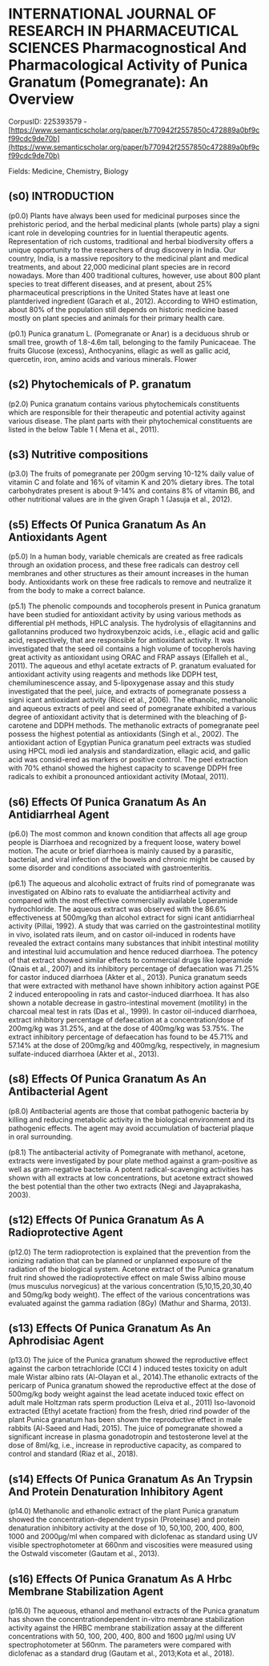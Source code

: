 # INTERNATIONAL JOURNAL OF RESEARCH IN PHARMACEUTICAL SCIENCES Pharmacognostical And Pharmacological Activity of Punica Granatum (Pomegranate): An Overview

CorpusID: 225393579 - [https://www.semanticscholar.org/paper/b770942f2557850c472889a0bf9cf99cdc9de70b](https://www.semanticscholar.org/paper/b770942f2557850c472889a0bf9cf99cdc9de70b)

Fields: Medicine, Chemistry, Biology

## (s0) INTRODUCTION
(p0.0) Plants have always been used for medicinal purposes since the prehistoric period, and the herbal medicinal plants (whole parts) play a signi icant role in developing countries for in luential therapeutic agents. Representation of rich customs, traditional and herbal biodiversity offers a unique opportunity to the researchers of drug discovery in India. Our country, India, is a massive repository to the medicinal plant and medical treatments, and about 22,000 medicinal plant species are in record nowadays. More than 400 traditional cultures, however, use about 800 plant species to treat different diseases, and at present, about 25% pharmaceutical prescriptions in the United States have at least one plantderived ingredient (Garach et al., 2012). According to WHO estimation, about 80% of the population still depends on historic medicine based mostly on plant species and animals for their primary health care.

(p0.1) Punica granatum L. (Pomegranate or Anar) is a deciduous shrub or small tree, growth of 1.8-4.6m tall, belonging to the family Punicaceae. The fruits Glucose (excess), Anthocyanins, ellagic as well as gallic acid, quercetin, iron, amino acids and various minerals. Flower
## (s2) Phytochemicals of P. granatum
(p2.0) Punica granatum contains various phytochemicals constituents which are responsible for their therapeutic and potential activity against various disease. The plant parts with their phytochemical constituents are listed in the below Table 1 ( Mena et al., 2011).
## (s3) Nutritive compositions
(p3.0) The fruits of pomegranate per 200gm serving 10-12% daily value of vitamin C and folate and 16% of vitamin K and 20% dietary ibres. The total carbohydrates present is about 9-14% and contains 8% of vitamin B6, and other nutritional values are in the given Graph 1 (Jasuja et al., 2012).
## (s5) Effects Of Punica Granatum As An Antioxidants Agent
(p5.0) In a human body, variable chemicals are created as free radicals through an oxidation process, and these free radicals can destroy cell membranes and other structures as their amount increases in the human body. Antioxidants work on these free radicals to remove and neutralize it from the body to make a correct balance.

(p5.1) The phenolic compounds and tocopherols present in Punica granatum have been studied for antioxidant activity by using various methods as differential pH methods, HPLC analysis. The hydrolysis of ellagitannins and gallotannins produced two hydroxybenzoic acids, i.e., ellagic acid and gallic acid, respectively, that are responsible for antioxidant activity. It was investigated that the seed oil contains a high volume of tocopherols having great activity as antioxidant using ORAC and FRAP assays (Elfalleh et al., 2011). The aqueous and ethyl acetate extracts of P. granatum evaluated for antioxidant activity using reagents and methods like DDPH test, chemiluminescence assay, and 5-lipoxygenase assay and this study investigated that the peel, juice, and extracts of pomegranate possess a signi icant antioxidant activity (Ricci et al., 2006). The ethanolic, methanolic and aqueous extracts of peel and seed of pomegranate exhibited a various degree of antioxidant activity that is determined with the bleaching of β-carotene and DDPH methods. The methanolic extracts of pomegranate peel possess the highest potential as antioxidants (Singh et al., 2002). The antioxidant action of Egyptian Punica granatum peel extracts was studied using HPCL modi ied analysis and standardization, ellagic acid, and gallic acid was consid-ered as markers or positive control. The peel extraction with 70% ethanol showed the highest capacity to scavenge DDPH free radicals to exhibit a pronounced antioxidant activity (Motaal, 2011).
## (s6) Effects Of Punica Granatum As An Antidiarrheal Agent
(p6.0) The most common and known condition that affects all age group people is Diarrhoea and recognized by a frequent loose, watery bowel motion. The acute or brief diarrhoea is mainly caused by a parasitic, bacterial, and viral infection of the bowels and chronic might be caused by some disorder and conditions associated with gastroenteritis.

(p6.1) The aqueous and alcoholic extract of fruits rind of pomegranate was investigated on Albino rats to evaluate the antidiarrheal activity and compared with the most effective commercially available Loperamide hydrochloride. The aqueous extract was observed with the 86.6% effectiveness at 500mg/kg than alcohol extract for signi icant antidiarrheal activity (Pillai, 1992). A study that was carried on the gastrointestinal motility in vivo, isolated rats ileum, and on castor oil-induced in rodents have revealed the extract contains many substances that inhibit intestinal motility and intestinal luid accumulation and hence reduced diarrhoea. The potency of that extract showed similar effects to commercial drugs like loperamide (Qnais et al., 2007) and its inhibitory percentage of defaecation was 71.25% for castor induced diarrhoea (Akter et al., 2013). Punica granatum seeds that were extracted with methanol have shown inhibitory action against PGE 2 induced enteropooling in rats and castor-induced diarrhoea. It has also shown a notable decrease in gastro-intestinal movement (motility) in the charcoal meal test in rats (Das et al., 1999). In castor oil-induced diarrhoea, extract inhibitory percentage of defaecation at a concentration/dose of 200mg/kg was 31.25%, and at the dose of 400mg/kg was 53.75%. The extract inhibitory percentage of defaecation has found to be 45.71% and 57.14% at the dose of 200mg/kg and 400mg/kg, respectively, in magnesium sulfate-induced diarrhoea (Akter et al., 2013).
## (s8) Effects Of Punica Granatum As An Antibacterial Agent
(p8.0) Antibacterial agents are those that combat pathogenic bacteria by killing and reducing metabolic activity in the biological environment and its pathogenic effects. The agent may avoid accumulation of bacterial plaque in oral surrounding.

(p8.1) The antibacterial activity of Pomegranate with methanol, acetone, extracts were investigated by pour plate method against a gram-positive as well as gram-negative bacteria. A potent radical-scavenging activities has shown with all extracts at low concentrations, but acetone extract showed the best potential than the other two extracts (Negi and Jayaprakasha, 2003).
## (s12) Effects Of Punica Granatum As A Radioprotective Agent
(p12.0) The term radioprotection is explained that the prevention from the ionizing radiation that can be planned or unplanned exposure of the radiation of the biological system. Acetone extract of the Punica granatum fruit rind showed the radioprotective effect on male Swiss albino mouse (mus musculus norvegicus) at the various concentration (5,10,15,20,30,40 and 50mg/kg body weight). The effect of the various concentrations was evaluated against the gamma radiation (8Gy) (Mathur and Sharma, 2013).
## (s13) Effects Of Punica Granatum As An Aphrodisiac Agent
(p13.0) The juice of the Punica granatum showed the reproductive effect against the carbon tetrachloride (CCl 4 ) induced testes toxicity on adult male Wistar albino rats (Al-Olayan et al., 2014).The ethanolic extracts of the pericarp of Punica granatum showed the reproductive effect at the dose of 500mg/kg body weight against the lead acetate induced toxic effect on adult male Holtzman rats sperm production (Leiva et al., 2011) Iso-lavonoid extracted (Ethyl acetate fraction) from the fresh, dried rind powder of the plant Punica granatum has been shown the reproductive effect in male rabbits (Al-Saeed and Hadi, 2015). The juice of pomegranate showed a significant increase in plasma gonadotropin and testosterone level at the dose of 8ml/kg, i.e., increase in reproductive capacity, as compared to control and standard (Riaz et al., 2018).
## (s14) Effects Of Punica Granatum As An Trypsin And Protein Denaturation Inhibitory Agent
(p14.0) Methanolic and ethanolic extract of the plant Punica granatum showed the concentration-dependent trypsin (Proteinase) and protein denaturation inhibitory activity at the dose of 10, 50,100, 200, 400, 800, 1000 and 2000µg/ml when compared with diclofenac as standard using UV visible spectrophotometer at 660nm and viscosities were measured using the Ostwald viscometer (Gautam et al., 2013).
## (s16) Effects Of Punica Granatum As A Hrbc Membrane Stabilization Agent
(p16.0) The aqueous, ethanol and methanol extracts of the Punica granatum has shown the concentrationdependent in-vitro membrane stabilization activity against the HRBC membrane stabilization assay at the different concentrations with 50, 100, 200, 400, 800 and 1600 µg/ml using UV spectrophotometer at 560nm. The parameters were compared with diclofenac as a standard drug (Gautam et al., 2013;Kota et al., 2018).
